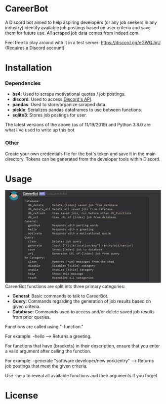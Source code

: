 # CareerBot
A Discord bot aimed to help aspiring developers (or any job seekers in any industry) identify available job postings based on user criteria and save them for future use. All scraped job data comes from Indeed.com. 

Feel free to play around with it in a test server: https://discord.gg/eGWQJqU (Requires a Discord account)

# Installation
### Dependencies
* <b>bs4</b>: Used to scrape motivational quotes / job postings.
* <b>discord</b>: Used to access [Discord's API](https://discordpy.readthedocs.io/en/latest/index.html).
* <b>pandas</b>: Used to store/organize scraped data.
* <b>pickle</b>: Serializes pandas dataframes to use between functions.
* <b>sqlite3</b>: Stores job postings for user.

The latest versions of the above (as of 11/19/2019) and Python 3.8.0 are what I've used to write up this bot.

### Other
Create your own credentials file for the bot's token and save it in the main directory. Tokens can be generated from the developer tools within Discord.

# Usage
![CareerBot Functions](images/all_functions.PNG)
CareerBot functions are split into three primary categories: 
* <b>General</b>: Basic commands to talk to CareerBot.
* <b>Query</b>: Commands regarding the generation of job results based on given criteria.
* <b>Database</b>: Commands used to access and/or delete saved job results from prior queries.

Functions are called using "-function."

For example: -hello --> Returns a greeting. 


For functions that have {brackets} in their description, ensure that you enter a valid argument after calling the function. 

For example: -generate "software developer/new york/entry" --> Returns job postings that meet the given criteria.

Use -help to reveal all available functions and their arguments if you forget.

# License
